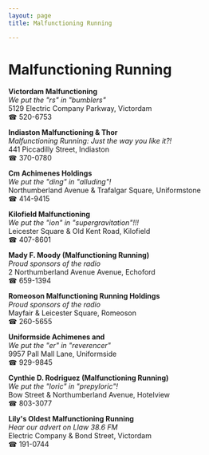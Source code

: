 ```yaml
---
layout: page 
title: Malfunctioning Running

---
```



# Malfunctioning Running


 **Victordam Malfunctioning**  
_We put the "rs" in "bumblers"_  
5129 Electric Company Parkway, Victordam  
☎ 520-6753

**Indiaston Malfunctioning & Thor**  
_Malfunctioning Running: Just the way you like it?!_  
441 Piccadilly Street, Indiaston  
☎ 370-0780

**Cm Achimenes Holdings**  
_We put the "ding" in "alluding"!_  
Northumberland Avenue & Trafalgar Square, Uniformstone  
☎ 414-9415

**Kilofield Malfunctioning**  
_We put the "ion" in "supergravitation"!!!_  
Leicester Square & Old Kent Road, Kilofield  
☎ 407-8601

**Mady F. Moody (Malfunctioning Running)**  
_Proud sponsors of the radio_  
2 Northumberland Avenue Avenue, Echoford  
☎ 659-1394

**Romeoson Malfunctioning Running Holdings**  
_Proud sponsors of the radio_  
Mayfair & Leicester Square, Romeoson  
☎ 260-5655

**Uniformside Achimenes and**  
_We put the "er" in "reverencer"_  
9957 Pall Mall Lane, Uniformside  
☎ 929-9845

**Cynthie D. Rodriguez (Malfunctioning Running)**  
_We put the "loric" in "prepyloric"!_  
Bow Street & Northumberland Avenue, Hotelview  
☎ 803-3077

**Lily's Oldest Malfunctioning Running**  
_Hear our advert on Llaw 38.6 FM_  
Electric Company & Bond Street, Victordam  
☎ 191-0744

